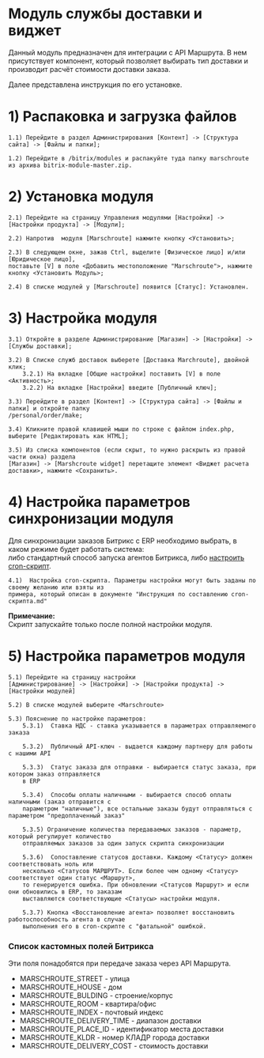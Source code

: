 # Модуль службы доставки и виджет

Данный модуль предназначен для интеграции с API Маршрута. 
В нем присутствует компонент, который позволяет выбирать  тип доставки и производит расчёт стоимости доставки заказа.

Далее представлена инструкция по его установке.

# 1) Распаковка и загрузка файлов
 
	1.1) Перейдите в раздел Администрирования [Контент] -> [Структура сайта] -> [Файлы и папки];

	1.2) Перейдите в /bitrix/modules и распакуйте туда папку marschroute из архива bitrix-module-master.zip.

# 2) Установка модуля

	2.1) Перейдите на страницу Управления модулями [Настройки] -> [Настройки продукта] -> [Модули];

	2.2) Напротив  модуля [Marschroute] нажмите кнопку <Установить>;

	2.3) В следующем окне, зажав Ctrl, выделите [Физическое лицо] и/или [Юридическое лицо],   
	поставьте [V] в поле <Добавить местоположение "Marschroute">, нажмите кнопку <Установить Модуль>;
	
	2.4) В списке модулей у [Marschroute] появится [Статус]: Установлен.

# 3) Настройка модуля

	3.1) Откройте в разделе Администрирование [Магазин] -> [Настройки] -> [Службы доставки];

	3.2) В Списке служб доставок выберете [Доставка Marchroute], двойной клик;
		3.2.1) На вкладке [Общие настройки] поставить [V] в поле <Активность>;
		3.2.2) На вкладке [Настройки] введите [Публичный ключ];

	3.3) Перейдите в раздел [Контент] -> [Структура сайта] -> [Файлы и папки] и откройте папку  
	/personal/order/make;

	3.4) Кликните правой клавишей мыши по строке с файлом index.php, выберите [Редактировать как HTML];	

	3.5) Из списка компонентов (если скрыт, то нужно раскрыть из правой части окна) раздела   
	[Магазин] -> [Marshcroute widget] перетащите элемент <Виджет расчета доставки>, нажмите <Сохранить>.

# 4) Настройка параметров синхронизации модуля 
 
Для синхронизации заказов Битрикс с ERP необходимо выбрать, в каком режиме будет работать система:   
либо стандартный способ запуска агентов Битрикса, либо [настроить cron-скрипт](https://github.com/marschroute/bitrix-module/blob/master/cron.md).

	4.1)  Настройка cron-скрипта. Параметры настройки могут быть заданы по своему желанию или взяты из  
	примера, который описан в документе "Инструкция по составлению cron-скрипта.md"
	
__Примечание:__     
	Скрипт запускайте только после полной настройки модуля.
		
# 5) Настройка параметров модуля

	5.1) Перейдите на страницу настройки  
	[Администрирование] -> [Настройки] -> [Настройки продукта] -> [Настройки модулей]
	
	5.2) В списке модулей выберите <Marschroute>
	
	5.3) Пояснение по настройке параметров:
		5.3.1)  Ставка НДС - ставка указывается в параметрах отправляемого заказа
		
		5.3.2) 	Публичный API-ключ - выдается каждому партнеру для работы с нашими API
		
		5.3.3)	Статус заказа для отправки - выбирается статус заказа, при котором заказ отправляется  
		в ERP
		
		5.3.4)  Способы оплаты наличными - выбирается способ оплаты наличными (заказ отправится с  
		параметром "наличные"), все остальные заказы будут отправляться с параметром "предоплаченный заказ"
		
		5.3.5) Ограничение количества передаваемых заказов - параметр, который регулирует количество 
		отправляемых заказов за один запуск скрипта синхронизации 
		
		5.3.6)  Сопоставление статусов доставки. Каждому <Статусу> должен соответствовать ноль или  
		несколько <Статусов МАРШРУТ>. Если более чем одному <Статусу> соответствует один статус <Маршрут>,  
		то генерируется ошибка. При обновлении <Статусов Маршрут> и если они обновились в ERP, то заказам   
		выставляются соответствующие <Статусы> настройки модуля.
		
		5.3.7) Кнопка <Восстановление агента> позволяет восстановить работоспособность агента в случае   
		выполнения его в cron-скрипте с "фатальной" ошибкой.


### Список кастомных полей Битрикса

Эти поля понадобятся при передаче заказа через API Маршрута.

* MARSCHROUTE_STREET - улица
* MARSCHROUTE_HOUSE - дом
* MARSCHROUTE_BULDING - строение/корпус
* MARSCHROUTE_ROOM - квартира/офис
* MARSCHROUTE_INDEX - почтовый индекс
* MARSCHROUTE_DELIVERY_TIME - диапазон доставки
* MARSCHROUTE_PLACE_ID - идентификатор места доставки
* MARSCHROUTE_KLDR - номер КЛАДР города доставки
* MARSCHROUTE_DELIVERY_COST - стоимость доставки

